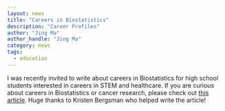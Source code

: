 ```yaml
---
layout: news
title: "Careers in Biostatistics"
description: "Career Profiles"
author: "Jing Ma"
author_handle: "Jing Ma"
category: news
tags: 
  - education
---
```


I was recently invited to write about careers in Biostatistics for high school students interested in careers in STEM and healthcare. If you are curious about careers in Biostatistics or cancer research, please check out [this article](https://sites.google.com/sciedhutch.org/careerprofiles-frontiers-intro/home/biostatistician). Huge thanks to Kristen Bergsman who helped write the article!   
